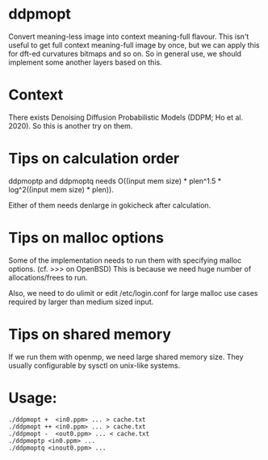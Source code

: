 # ddpmopt
Convert meaning-less image into context meaning-full flavour.
This isn't useful to get full context meaning-full image by once, but we can apply this for dft-ed curvatures bitmaps and so on. So in general use, we should implement some another layers based on this.

# Context
There exists Denoising Diffusion Probabilistic Models (DDPM; Ho et al. 2020). So this is another try on them.

# Tips on calculation order
ddpmoptp and ddpmoptq needs O((input mem size) * plen^1.5 * log^2((input mem size) * plen)).

Either of them needs denlarge in gokicheck after calculation.

# Tips on malloc options
Some of the implementation needs to run them with specifying malloc options.
(cf. &gt;&gt;&gt; on OpenBSD)
This is because we need huge number of allocations/frees to run.

Also, we need to do ulimit or edit /etc/login.conf for large malloc use cases required by larger than medium sized input.

# Tips on shared memory
If we run them with openmp, we need large shared memory size.
They usually configurable by sysctl on unix-like systems.

# Usage:
    ./ddpmopt +  <in0.ppm> ... > cache.txt
    ./ddpmopt ++ <in0.ppm> ... > cache.txt
    ./ddpmopt -  <out0.ppm> ... < cache.txt
    ./ddpmoptp <in0.ppm> ...
    ./ddpmoptq <inout0.ppm> ...

